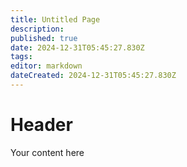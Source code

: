 ```yaml
---
title: Untitled Page
description: 
published: true
date: 2024-12-31T05:45:27.830Z
tags: 
editor: markdown
dateCreated: 2024-12-31T05:45:27.830Z
---
```


# Header
Your content here